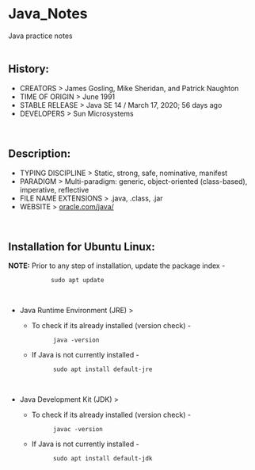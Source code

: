 # Java_Notes
Java practice notes <br/>
 <br/>

## History: <br/>
* CREATORS > James Gosling, Mike Sheridan, and Patrick Naughton <br/>
* TIME OF ORIGIN > June 1991 <br/>
* STABLE RELEASE > Java SE 14 / March 17, 2020; 56 days ago <br/>
* DEVELOPERS > Sun Microsystems <br/>
<br/>


## Description: <br/>
* TYPING DISCIPLINE > Static, strong, safe, nominative, manifest <br/>
* PARADIGM > Multi-paradigm: generic, object-oriented (class-based), imperative, reflective <br/>
* FILE NAME EXTENSIONS > .java, .class, .jar <br/>
* WEBSITE > [oracle.com/java/](oracle.com/java/) <br/>
<br/>


## Installation for Ubuntu Linux: <br/>
**NOTE:** Prior to any step of installation, update the package index -

                sudo apt update    
<br/>

- Java Runtime Environment (JRE) > <br/>
    - To check if its already installed (version check) -

                java -version    
 
    - If Java is not currently installed -

                sudo apt install default-jre  
 <br/>
 
- Java Development Kit (JDK) > <br/>
    - To check if its already installed (version check) -

                javac -version    
 
    - If Java is not currently installed -
 
                sudo apt install default-jdk
